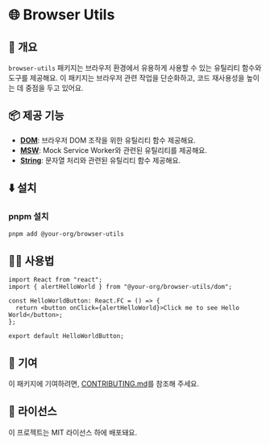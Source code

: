 # 🌐 Browser Utils

## 📖 개요

`browser-utils` 패키지는 브라우저 환경에서 유용하게 사용할 수 있는 유틸리티 함수와 도구를 제공해요. 이 패키지는 브라우저 관련 작업을 단순화하고, 코드 재사용성을 높이는 데 중점을 두고 있어요.

## 📦 제공 기능

- **[DOM](src/dom)**: 브라우저 DOM 조작을 위한 유틸리티 함수 제공해요.
- **[MSW](src/msw)**: Mock Service Worker와 관련된 유틸리티를 제공해요.
- **[String](src/string)**: 문자열 처리와 관련된 유틸리티 함수 제공해요.

## ⬇️ 설치

### pnpm 설치

```bash
pnpm add @your-org/browser-utils
```

## 🧑‍💻 사용법

```tsx
import React from "react";
import { alertHelloWorld } from "@your-org/browser-utils/dom";

const HelloWorldButton: React.FC = () => {
  return <button onClick={alertHelloWorld}>Click me to see Hello World</button>;
};

export default HelloWorldButton;
```

## 🤝 기여

이 패키지에 기여하려면, [CONTRIBUTING.md](../../CONTRIBUTING.md)를 참조해 주세요.

## 📜 라이선스

이 프로젝트는 MIT 라이선스 하에 배포돼요.
